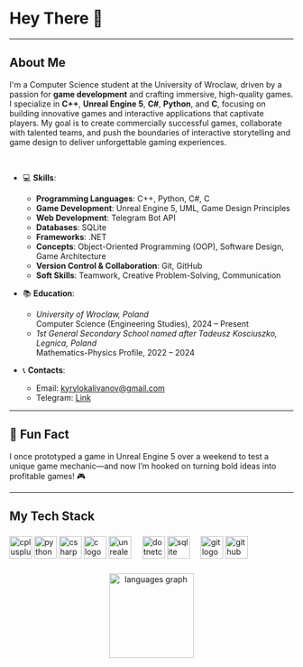 <h1 align="left">Hey There 👋</h1>

---

<h2 align="left">About Me</h2>

I'm a Computer Science student at the University of Wroclaw, driven by a passion for **game development** and crafting immersive, high-quality games. I specialize in **C++**, **Unreal Engine 5**, **C#**, **Python**, and **С**, focusing on building innovative games and interactive applications that captivate players. My goal is to create commercially successful games, collaborate with talented teams, and push the boundaries of interactive storytelling and game design to deliver unforgettable gaming experiences.

<p>‎  </p>

- 💻 **Skills**:  
  - **Programming Languages**: C++, Python, C#, C  
  - **Game Development**: Unreal Engine 5, UML, Game Design Principles  
  - **Web Development**: Telegram Bot API  
  - **Databases**: SQLite  
  - **Frameworks**: .NET  
  - **Concepts**: Object-Oriented Programming (OOP), Software Design, Game Architecture  
  - **Version Control & Collaboration**: Git, GitHub  
  - **Soft Skills**: Teamwork, Creative Problem-Solving, Communication  

- 📚 **Education**:  
  - *University of Wroclaw, Poland*  
    Computer Science (Engineering Studies), 2024 – Present  
  - *1st General Secondary School named after Tadeusz Kosciuszko, Legnica, Poland*  
    Mathematics-Physics Profile, 2022 – 2024

- 📞 **Contacts**:  
  - Email: kyrylokalivanov@gmail.com   
  - Telegram: [Link](https://t.me/Kyrylo0403)

---

## 🎲 Fun Fact
I once prototyped a game in Unreal Engine 5 over a weekend to test a unique game mechanic—and now I’m hooked on turning bold ideas into profitable games! 🎮

---

<h2 align="left">My Tech Stack</h2>

###

<div align="left">
  <img src="https://cdn.jsdelivr.net/gh/devicons/devicon/icons/cplusplus/cplusplus-original.svg" height="40" alt="cplusplus logo"  />
  <img src="https://cdn.jsdelivr.net/gh/devicons/devicon/icons/python/python-original.svg" height="40" alt="python logo"  />
  <img src="https://cdn.jsdelivr.net/gh/devicons/devicon/icons/csharp/csharp-original.svg" height="40" alt="csharp logo"  />
  <img src="https://cdn.jsdelivr.net/gh/devicons/devicon/icons/c/c-original.svg" height="40" alt="c logo"  />
  <img src="https://cdn.jsdelivr.net/gh/devicons/devicon/icons/unrealengine/unrealengine-original.svg" height="40" alt="unrealengine logo"  />
  <img width="12" />
  <img src="https://cdn.jsdelivr.net/gh/devicons/devicon/icons/dotnetcore/dotnetcore-original.svg" height="40" alt="dotnetcore logo"  />
  <img src="https://cdn.jsdelivr.net/gh/devicons/devicon/icons/sqlite/sqlite-original.svg" height="40" alt="sqlite logo"  />
  <img width="12" />
  <img src="https://cdn.jsdelivr.net/gh/devicons/devicon/icons/git/git-original.svg" height="40" alt="git logo"  />
  <img src="https://cdn.jsdelivr.net/gh/devicons/devicon/icons/github/github-original.svg" height="40" alt="github logo"  />
</div>

###

<div align="center">
  <img src="https://github-readme-stats.vercel.app/api/top-langs?username=kyrylokalivanov&locale=en&hide_title=false&layout=compact&card_width=320&langs_count=5&theme=dracula&hide_border=false&order=2" height="150" alt="languages graph"  />
</div>

###
